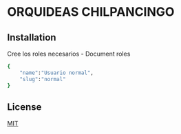 # ORQUIDEAS CHILPANCINGO


## Installation

Cree los roles necesarios - Document roles

```bash
{
    "name":"Usuario normal",
    "slug":"normal"
}
```

## License
[MIT](https://choosealicense.com/licenses/mit/)